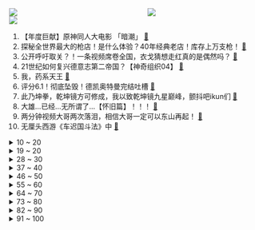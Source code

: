<div >
	<a style="float:left;width:55%;" href = "https://github.com/anuraghazra/github-readme-stats">
	 <img src = "https://github-readme-stats.vercel.app/api?username=iuuuuuaena&theme=buefy&show_icons=true"/>
	</a>
	<a  style="float:right;width:45%" href = "https://github.com/anuraghazra/github-readme-stats">
	 <img  src="https://github-readme-stats.vercel.app/api/top-langs/?username=anuraghazra&layout=compact"/>
	</a>
	</div>

[![](https://img.shields.io/badge/jxd-@jxdgogogo.xyz-yellowgreen.svg)](https://www.jxdgogogo.xyz)<br>
1. 【年度巨献】原神同人大电影 「暗潮」 [:link:](//www.bilibili.com/video/BV1hT411d7Fd) <br>
2. 探秘全世界最大的枪店！是什么体验？40年经典老店！库存上万支枪！ [:link:](//www.bilibili.com/video/BV1w8411G7LW) <br>
3. 公开呼吁取关？！一条视频席卷全国，衣戈猜想走红真的是偶然吗？ [:link:](//www.bilibili.com/video/BV1WD4y1N7jJ) <br>
4. 21世纪如何复兴德意志第二帝国？【神奇组织04】 [:link:](//www.bilibili.com/video/BV12Y411q7S1) <br>
5. 我，药系天王 [:link:](//www.bilibili.com/video/BV1FA411k7Vk) <br>
6. 评分6.1！彻底坠毁！德凯奥特曼完结吐槽 [:link:](//www.bilibili.com/video/BV1CR4y1z7Ae) <br>
7. 此乃坤拳，乾坤镜方可修成，我以致乾坤镜九星巅峰，颤抖吧ikun们 [:link:](//www.bilibili.com/video/BV1Wx4y1j7tA) <br>
8. 大雄...已经...无所谓了...【怀旧篇】！！！ [:link:](//www.bilibili.com/video/BV1pe4y1N72K) <br>
9. 两分钟视频大哥两次落泪，相信大哥一定可以东山再起！ [:link:](//www.bilibili.com/video/BV1X84y157bq) <br>
10. 无厘头西游《车迟国斗法》中 [:link:](//www.bilibili.com/video/BV1nj411M7ns) <br>
<details>
<summary>10 ~ 20</summary>

11. 学姐让你晚上来，你就得来 [:link:](//www.bilibili.com/video/BV1NG4y1T7Mu) <br>
12. BSS (SEVENTEEN) 'Fighting (Feat. Lee Young Ji)' Official MV [:link:](//www.bilibili.com/video/BV1yx4y157Sc) <br>
13. 制作流浪猫过冬三层猫窝（改造） [:link:](//www.bilibili.com/video/BV12x4y1j7ot) <br>
14. 《原神》EP - 拈骰冥思之夜 [:link:](//www.bilibili.com/video/BV1KG4y1T76A) <br>
15. 妈妈一进入我的房间，各种东西就会开始失踪了 [:link:](//www.bilibili.com/video/BV1K8411u7Yv) <br>
16. 他的未来规划，真的有我！ [:link:](//www.bilibili.com/video/BV15j411M7ik) <br>
17. 我将数十张试卷拼接成了一张试卷 [:link:](//www.bilibili.com/video/BV1wR4y1z7Xk) <br>
18. 当退坑2年的老玩家打开最新版《我的世界》 [:link:](//www.bilibili.com/video/BV1sD4y1T75A) <br>
19. “于西方拍卖会上流拍的东方戏曲人偶。”……我重回故里，而她们客死异乡。 [:link:](//www.bilibili.com/video/BV17A411679Z) <br>
</details>
<details>
<summary>19 ~ 20</summary>

20. 《明日方舟》全新故事「春分」活动宣传PV [:link:](//www.bilibili.com/video/BV1aA4116773) <br>
21. 课 堂 请 勿 对 对 子【大肠篇】！！！ [:link:](//www.bilibili.com/video/BV1Fx4y177Lo) <br>
22. 你看过这些动画片吗？这是一个完整的童年！ [:link:](//www.bilibili.com/video/BV1TD4y1N7Ni) <br>
23. 卿月花灯彻夜明，吟肩随处倚倾城。复原古代会“走”的灯笼：走马灯 [:link:](//www.bilibili.com/video/BV1R8411M7MM) <br>
24. 【STN快报第七季03】科乐美直言将会剽窃玩家创意 [:link:](//www.bilibili.com/video/BV1Rd4y1n7rE) <br>
25. 江西小伙骑行黑龙江，路边铁皮房扎营煮火锅吃，晚上零下26度比冰柜还冷 [:link:](//www.bilibili.com/video/BV1HA41167RB) <br>
26. 当妈妈体验我极度懒惰的一天，她疯了… [:link:](//www.bilibili.com/video/BV19d4y1n7V2) <br>
27. 蛋黄派尿酸太低了，带他去海鲜市场，买几只大螃蟹补补身体 [:link:](//www.bilibili.com/video/BV1EY411D7Mg) <br>
28. 玩原神救了我一命，甚至有了孩子。 [:link:](//www.bilibili.com/video/BV18e4y1A7eU) <br>
</details>
<details>
<summary>28 ~ 30</summary>

29. 这就是外卖小哥心动时刻？ [:link:](//www.bilibili.com/video/BV1jd4y1H7g3) <br>
30. 看完视频，零基础也能发一篇二区SCI [:link:](//www.bilibili.com/video/BV1bx4y1j7Sd) <br>
31. 你女朋友狠起来能有多猛？？ [:link:](//www.bilibili.com/video/BV1Qx4y1j7Fu) <br>
32. 搬新家啦！芬兰一家人体验铜锅涮羊肉全家狂喜！现切肥羊卷吃到撑！自制东北大拉皮绝了！温居派对狂欢爽翻天！ [:link:](//www.bilibili.com/video/BV1aG4y1U7VX) <br>
33. 全网在夸的“自助餐天花板”，我被现场CPU了！有些餐厅啊，别太欺负小白了吧。 [:link:](//www.bilibili.com/video/BV1MD4y1N7Cy) <br>
34. 十分钟，完成一条灵动的尾巴 [:link:](//www.bilibili.com/video/BV1yx4y1j7LU) <br>
35. 伤 敌 一 千，自 损 一 千 [:link:](//www.bilibili.com/video/BV1ke4y1A7BC) <br>
36. 海绵宝宝你怎么了！海绵宝宝：宇宙摇摆 [:link:](//www.bilibili.com/video/BV1Bv4y1t7nu) <br>
37. 年兽：你管这叫烟花？？？ [:link:](//www.bilibili.com/video/BV19v4y1t7Cg) <br>
</details>
<details>
<summary>37 ~ 40</summary>

38. 一百万粉感谢！+我从小到大的环境展示（+画画的变化） [:link:](//www.bilibili.com/video/BV1my4y1X7tN) <br>
39. 耗时半个月，我给表妹做了一张触摸感应桌 [:link:](//www.bilibili.com/video/BV1S8411M7bW) <br>
40. 第一次玩原神，请问公子是这么打的吗 [:link:](//www.bilibili.com/video/BV1Wy4y1D7g8) <br>
41. 《 奇 怪 的 修 猫 修 狗 出 现 了 》 [:link:](//www.bilibili.com/video/BV1ud4y1n7sU) <br>
42. 汤姆配音大赛第一名 [:link:](//www.bilibili.com/video/BV1984y157NZ) <br>
43. 有这样的老婆，我能吹一辈子！ [:link:](//www.bilibili.com/video/BV1Ry4y1D7HV) <br>
44. 今天给全校孩子煮鸡蛋 早餐吃得好 才能长高高身体棒 看到班上好几个孩子自己不舍得吃还要留给弟弟妹妹吃的时候 满满的心疼与感动.. [:link:](//www.bilibili.com/video/BV12T411d71H) <br>
45. 【TF家族】2023新年音乐会《瞬间》（制作篇全记录）下 [:link:](//www.bilibili.com/video/BV1224y1i72i) <br>
46. 玩电竞、拍段子、老年课堂......这家年轻人办的养老院“火”了 [:link:](//www.bilibili.com/video/BV1Y8411g7dn) <br>
</details>
<details>
<summary>46 ~ 50</summary>

47. 2小时20分，俯卧撑3200个！ [:link:](//www.bilibili.com/video/BV1vA411z7bk) <br>
48. 【九转大肠俞涛】B站我来了，鬼畜视频可以直接@我了！ [:link:](//www.bilibili.com/video/BV1bM411e7dJ) <br>
49. 厨师长教你：用泡面做“鸡蛋肉丝炒面”，干香美味，方便简单 [:link:](//www.bilibili.com/video/BV1BT411X7FK) <br>
50. 他反复问她有没有遗憾，更让人遗憾了 [:link:](//www.bilibili.com/video/BV11Y411q7KW) <br>
51. 【318大乱斗】别哭啊战士！铁人三项再次升级⚡318大乱斗实况解说 [:link:](//www.bilibili.com/video/BV1Bs4y1W7j6) <br>
52. 30岁硕士攒100w吃息退休实践，新年开门红200w不是梦 [:link:](//www.bilibili.com/video/BV1fT411X7PD) <br>
53. 啊？3.0 [:link:](//www.bilibili.com/video/BV1k24y1B73G) <br>
54. 【原神手书】♛来自四神的压迫力♛～王牌特工们的「间谍过家家」～ [:link:](//www.bilibili.com/video/BV1Tv4y1b73i) <br>
55. 开学传奇，世界末日 [:link:](//www.bilibili.com/video/BV18x4y1j7Ew) <br>
</details>
<details>
<summary>55 ~ 60</summary>

56. 这次的结果总算有了起色 [:link:](//www.bilibili.com/video/BV1sv4y1b7XN) <br>
57. 【阿斗】口碑收视双爆表，2023开年王炸，投资超1亿美金！同名游戏改编《最后生还者》 [:link:](//www.bilibili.com/video/BV1ae4y1A714) <br>
58. 写不完了，开摆！ [:link:](//www.bilibili.com/video/BV17Y411D7xn) <br>
59. 【半佛】小天才过时了，老天才电话手表即将打穿市场。 [:link:](//www.bilibili.com/video/BV19x4y1j7vx) <br>
60. 喵斯：“什么 B 动静 “ [:link:](//www.bilibili.com/video/BV1WD4y1N78B) <br>
61. 【魔圆】“ 魔女的舞步 ” [:link:](//www.bilibili.com/video/BV1qx4y1j7B5) <br>
62. 把烂梗玩成了王炸，把三农做成了事业，说过的承诺我做到了！ [:link:](//www.bilibili.com/video/BV17R4y1z7vF) <br>
63. 不同类型的人表白被拒后的不同回复 [:link:](//www.bilibili.com/video/BV1hy4y1D734) <br>
64. 满级高启强屠杀新手村 [:link:](//www.bilibili.com/video/BV1vd4y1n7c6) <br>
</details>
<details>
<summary>64 ~ 70</summary>

65. 狂飙诗词大赛你还知道哪些？ [:link:](//www.bilibili.com/video/BV1GA41167av) <br>
66. 速通玩家在NPC眼中的样子 [:link:](//www.bilibili.com/video/BV1cM411v79w) <br>
67. 故 意 找 茬 [:link:](//www.bilibili.com/video/BV1vM411e7XP) <br>
68. 耗时7小时，揭秘酒店做的非常好吃的【九转大肠】入嘴瞬间值了！ [:link:](//www.bilibili.com/video/BV1qs4y1W7D5) <br>
69. 你3级这点血量敢1v2！？？不公平！重赛！重赛！ [:link:](//www.bilibili.com/video/BV1D24y1B7bn) <br>
70. “大肠…已经…无所谓了…” [:link:](//www.bilibili.com/video/BV19R4y1B72L) <br>
71. 回国第一件事 狂炫中式早餐 29元直接吃撑 [:link:](//www.bilibili.com/video/BV1KG4y1S7XW) <br>
72. Cookies｜超高难度～国风剪纸兔切片饼干！详细教程！ [:link:](//www.bilibili.com/video/BV1je4y1N71S) <br>
73. 花了三天时间，终于给我家狗造了一个冰屋 [:link:](//www.bilibili.com/video/BV13x4y1j7Bz) <br>
</details>
<details>
<summary>73 ~ 80</summary>

74. 韩国人热爱碳水的一生 在“碳水界”来看也很炸裂 [:link:](//www.bilibili.com/video/BV1aR4y1z7Ep) <br>
75. 宁波428日料自助餐，给后厨吃懵了，用海胆给我们上了一课！ [:link:](//www.bilibili.com/video/BV1ns4y1W72m) <br>
76. 网络这块玩的就是真实！欢迎兄弟们来参观体验喝茶蹭饭，买不买东西真的无所谓 [:link:](//www.bilibili.com/video/BV1me4y1N7DG) <br>
77. 爆笑！火力全开吐槽《无名》和王一博演技！ [:link:](//www.bilibili.com/video/BV1MT411d7nc) <br>
78. 【全球首通】韩国人做的自制谱 中国人也能第一时间拿下 [:link:](//www.bilibili.com/video/BV1184y1V7q8) <br>
79. 完结撒花！挑战1W元通关植物大战僵尸2#14 [:link:](//www.bilibili.com/video/BV1ej411M7i7) <br>
80. 大肠我只吃带馅的 [:link:](//www.bilibili.com/video/BV1Cy4y1D7HK) <br>
81. 扒了狂飙大嫂的健身计划，她是真懂训练！ [:link:](//www.bilibili.com/video/BV1cd4y1n7X2) <br>
82. ☀⚡阳光开朗大男孩⚡☀ [:link:](//www.bilibili.com/video/BV1Nj411K74j) <br>
</details>
<details>
<summary>82 ~ 90</summary>

83. 司马懿：这洋妞开了，肯定开锁血了 [:link:](//www.bilibili.com/video/BV1yG4y1U7DG) <br>
84. 【原神】仇敌仿佛众水翻腾/须弥3.4主线⑨/预兆如窃贼到来/千壑沙地/原神3.4/须弥世界任务 [:link:](//www.bilibili.com/video/BV1kx4y157Gh) <br>
85. 双重诅咒 我的世界永恒的MC生存 二周目EP13 [:link:](//www.bilibili.com/video/BV1UG4y1U7XB) <br>
86. 跟原味大师学的原味九转大肠真的很香！ [:link:](//www.bilibili.com/video/BV1Js4y1Y7mU) <br>
87. 名 侦 探 [:link:](//www.bilibili.com/video/BV1Je4y1A78j) <br>
88. 看完这视频，你们会明白为啥市场上有这么多卖活禽活鱼的商家问你要不要宰杀了，因为死无对证！ [:link:](//www.bilibili.com/video/BV1jG4y1S7bj) <br>
89. 100元在冰岛超市能买什么？鲸鱼肉！鲨鱼！海豹这里竟然都有卖！ [:link:](//www.bilibili.com/video/BV1md4y1n7VV) <br>
90. 南方女生第一次吃东北麻辣拌！ 13元一大袋！满满的麻酱太香了！ [:link:](//www.bilibili.com/video/BV1By4y1D7sR) <br>
91. 我去！我的工友是初音未来 [:link:](//www.bilibili.com/video/BV1jD4y1T7Xj) <br>
</details>
<details>
<summary>91 ~ 100</summary>

92. 当我打游戏，混进了全是妹子的房间…… [:link:](//www.bilibili.com/video/BV1zD4y1T7Ag) <br>
93. 英雄联盟马服是什么梗【梗指南】 [:link:](//www.bilibili.com/video/BV1Zs4y1W75m) <br>
94. 【原创动画】《阳光晒屁股》 [:link:](//www.bilibili.com/video/BV1EG4y1u7cY) <br>
95. 当我希望爷爷穿的时尚点 [:link:](//www.bilibili.com/video/BV1BM411e7SV) <br>
96. 高启强究竟有多伪善？李响安欣的“镜像共生”好在哪里？深度剖析《狂飙》的文学性！我们到底何而为人？ [:link:](//www.bilibili.com/video/BV18d4y1n748) <br>
97. 10道10元超简单素菜，我是不相信你会翻车的 [:link:](//www.bilibili.com/video/BV1YG4y1U7G4) <br>
98. 这澡洗的 [:link:](//www.bilibili.com/video/BV1He4y1A7aF) <br>
99. hack的乐趣生活｜纸飞机的升级版！太炫了吧！！ [:link:](//www.bilibili.com/video/BV19y4y1X7wo) <br>
100. 这电视上的节目，就是精彩啊 [:link:](//www.bilibili.com/video/BV1zx4y157QC) <br>
</details>
